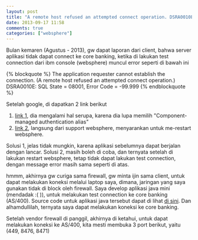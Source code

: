 ```yaml
---
layout: post
title: "A remote host refused an attempted connect operation. DSRA0010E: SQL State = 08001-Error Code = -99.999"
date: 2013-09-17 11:58
comments: true
categories: ["websphere"]
---
```


Bulan kemaren (Agustus - 2013), gw dapat laporan dari client, bahwa server aplikasi tidak dapat connect ke core banking, ketika di lakukan test connection dari ibm console (websphere) muncul error seperti di bawah ini

{% blockquote %}
The application requester cannot establish the connection. (A remote host refused an attempted connect operation.) DSRA0010E: SQL State = 08001, Error Code = -99.999
{% endblockquote %}

Setelah google, di dapatkan 2 link berikut

1. [link 1][1], dia mengalami hal serupa, karena dia lupa memilih "Component-managed authentication alias"
2. [link 2][2], langsung dari support websphere, menyarankan untuk me-restart websphere.

Solusi 1, jelas tidak mungkin, karena aplikasi sebelumnya dapat berjalan dengan lancar. Solusi 2, masih boleh di coba, dan ternyata setelah di lakukan restart websphere, tetap tidak dapat lakukan test connection, dengan message error masih sama seperti di atas.

hmmm, akhirnya gw curiga sama firewall, gw minta ijin sama client, untuk dapat melakukan koneksi melalui laptop saya, dimana, jaringan yang saya gunakan tidak di block oleh firewall. Saya develop aplikasi java mini (mendadak :( )), untuk melakukan test connection ke core banking (AS/400). Source code untuk aplikasi java tersebut dapat di lihat [di sini][3]. Dan alhamdullilah, ternyata saya dapat melakukan koneksi ke core banking.

Setelah vendor firewall di panggil, akhirnya di ketahui, untuk dapat melakukan koneksi ke AS/400, kita mesti membuka 3 port berikut, yaitu (449, 8476, 8471)


[1]: http://madhutomy.blogspot.com/2013/03/javasqlsqlexception-invalid-arguments.html
[2]: http://www-01.ibm.com/support/docview.wss?uid=swg21235300
[3]: https://github.com/hendrysuwanda/test-connection-as-400